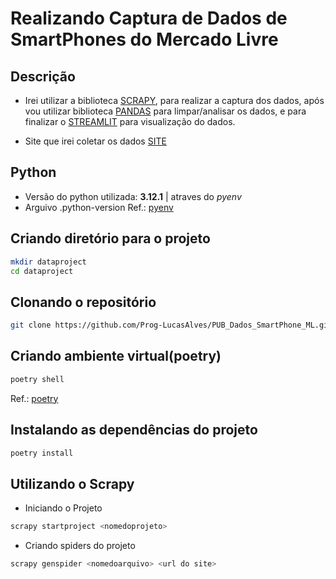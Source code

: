 # Realizando Captura de Dados de SmartPhones do Mercado Livre

## Descrição

- Irei utilizar a biblioteca [SCRAPY](https://scrapy.org/), para realizar a captura dos dados, após vou utilizar biblioteca [PANDAS](https://pandas.pydata.org/) para limpar/analisar os dados, e para finalizar o [STREAMLIT](https://streamlit.io/) para visualização do dados.

- Site que irei coletar os dados [SITE](https://lista.mercadolivre.com.br/celulares-telefones)

## Python

- Versão do python utilizada: **3.12.1** | atraves do *pyenv*
- Arguivo .python-version
Ref.: [pyenv](https://github.com/pyenv/pyenv)

## Criando diretório para o projeto

```bash
mkdir dataproject
cd dataproject
```

## Clonando o repositório

```bash
git clone https://github.com/Prog-LucasAlves/PUB_Dados_SmartPhone_ML.git
```

## Criando ambiente virtual(poetry)

```bash
poetry shell
```

Ref.: [poetry](https://python-poetry.org/)

## Instalando as dependências do projeto

```bash
poetry install
```

## Utilizando o Scrapy

- Iniciando o Projeto

```bash
scrapy startproject <nomedoprojeto>
```

- Criando spiders do projeto

```bash
scrapy genspider <nomedoarquivo> <url do site>
```
